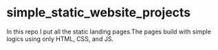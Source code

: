 # simple_static_website_projects

In this repo I put all the static landing pages.The pages build with simple logics using only HTML, CSS, and JS.
